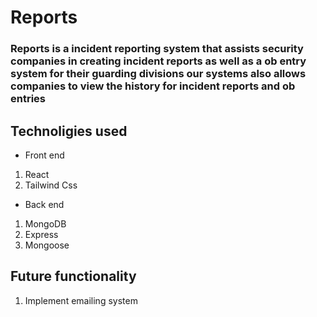 # Reports

### Reports is a incident reporting system that assists security companies in creating incident reports as well as a ob entry system for their guarding divisions our systems also allows companies to view the history for incident reports and ob entries

## Technoligies used

- Front end

1. React
2. Tailwind Css

- Back end

1. MongoDB
2. Express
3. Mongoose

## Future functionality

1. Implement emailing system
